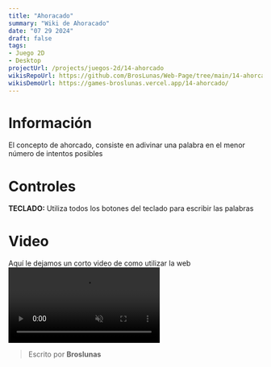 ```yaml
---
title: "Ahoracado"
summary: "Wiki de Ahoracado"
date: "07 29 2024"
draft: false
tags:
- Juego 2D
- Desktop
projectUrl: /projects/juegos-2d/14-ahorcado
wikisRepoUrl: https://github.com/BrosLunas/Web-Page/tree/main/14-ahorcado/
wikisDemoUrl: https://games-broslunas.vercel.app/14-ahorcado/
---
```

# Información
El concepto de ahorcado, consiste en adivinar una palabra en el menor número de intentos posibles

# Controles
<b>TECLADO:</b> Utiliza todos los botones del teclado para escribir las palabras <br>

# Video
Aquí le dejamos un corto video de como utilizar la web
<video class="container video" controls muted>
    <source src="/assets/video/gameplay/ahorcado.mp4" type="video/mp4">
</video>

> Escrito por **Broslunas**
